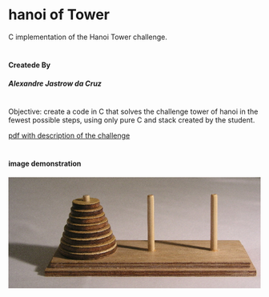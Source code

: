 # hanoi of Tower
C implementation of the Hanoi Tower challenge.
#
#### Createde By

##### Alexandre Jastrow da Cruz
#

Objective: create a code in C that solves the challenge tower of hanoi in the fewest possible steps, using only pure C and stack created by the student.

[pdf with description of the challenge](https://github.com/alexandrejastrow/hanoiTower/blob/master/ED_Trab2.pdf)
#
#### image demonstration
![image demonstration](https://github.com/alexandrejastrow/hanoiTower/blob/master/img/Tower_of_Hanoi.jpeg)


